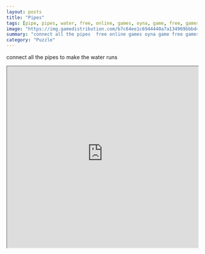 ```yaml
---
layout: posts
title: "Pipes"
tags: [pipe, pipes, water, free, online, games, oyna, game, free, games, play, play, games]
image: "https://img.gamedistribution.com/b7c64ee1c6944440a7a134969bbbd48d.jpg"
summary: "connect all the pipes  free online games oyna game free games play play games"
category: "Puzzle"
---
```


connect all the pipes to make the water runs

<iframe width="100%" height="480px;" src="https://html5.gamedistribution.com/b7c64ee1c6944440a7a134969bbbd48d/"></iframe>
